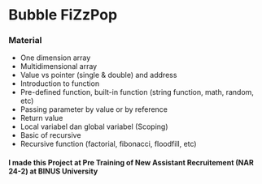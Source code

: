 # Bubble FiZzPop

### Material

- One dimension array
- Multidimensional array
- Value vs pointer (single & double) and address
- Introduction to function
- Pre-defined function, built-in function (string function, math, random, etc)
- Passing parameter by value or by reference
- Return value
- Local variabel dan global variabel (Scoping)
- Basic of recursive
- Recursive function (factorial, fibonacci, floodfill, etc)

#### I made this Project at Pre Training of New Assistant Recruitement (NAR 24-2) at BINUS University
